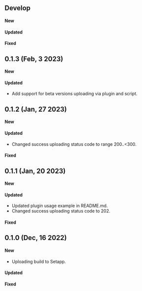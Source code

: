 ## Develop

#### New

#### Updated

#### Fixed

## 0.1.3 (Feb, 3 2023)

#### New

#### Updated
* Add support for beta versions uploading via plugin and script.

## 0.1.2 (Jan, 27 2023)

#### New

#### Updated
* Changed success uploading status code to range 200..<300.

#### Fixed

## 0.1.1 (Jan, 20 2023)

#### New

#### Updated
* Updated plugin usage example in README.md.
* Changed success uploading status code to 202.

#### Fixed

## 0.1.0 (Dec, 16 2022)

#### New

* Uploading build to Setapp.

#### Updated

#### Fixed
